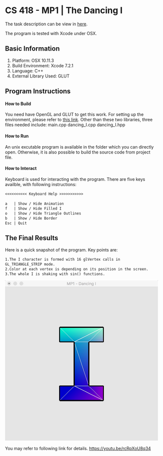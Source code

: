 # CS 418 - MP1 | The Dancing I

The task description can be view in [here](http://graphics.cs.illinois.edu/cs418/sp16/mp1).

The program is tested with Xcode under OSX.

## Basic Information

1. Platform:  OSX 10.11.3
2. Build Environment: Xcode 7.2.1
3. Language: C++
4. External Library Used: GLUT

## Program Instructions

#### How to Build 
You need have OpenGL and GLUT to get this work. For setting up the environment, please refer to [this link](http://web.eecs.umich.edu/~sugih/courses/eecs487/glut-howto/).
Other than these two libraries, three files needed include:
        main.cpp
        dancing_I.cpp
        dancing_I.hpp
#### How to Run
An unix excutable program is available in the folder which you can directly open. Otherwise, it is also possible to build the source code from project file.
#### How to Interact
Keyboard is used for interacting with the program. 
There are five keys availble, with following instructions:

    <<<<<<<<<< Keyboard Help >>>>>>>>>>>
    
    a   | Show / Hide Animation         
    f   | Show / Hide Filled I          
    o   | Show / Hide Triangle Outlines  
    b   | Show / Hide Border            
    Esc | Quit
    
## The Final Results
Here is a quick snapshot of the program. Key points are:

    1.The I character is formed with 16 glVertex calls in GL_TRIANGLE_STRIP mode.
    2.Color at each vertex is depending on its position in the screen.
    3.The whole I is shaking with sin() functions.

![Output](results.png)

You may refer to following link for details.
https://youtu.be/rcRpXoU8q34
 